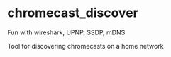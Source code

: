 # chromecast_discover
Fun with wireshark, UPNP, SSDP, mDNS

Tool for discovering chromecasts on a home network
